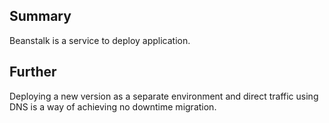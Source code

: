 ## Summary

Beanstalk is a service to deploy application.

## Further

Deploying a new version as a separate environment and direct traffic using DNS is a way of achieving no downtime migration.

